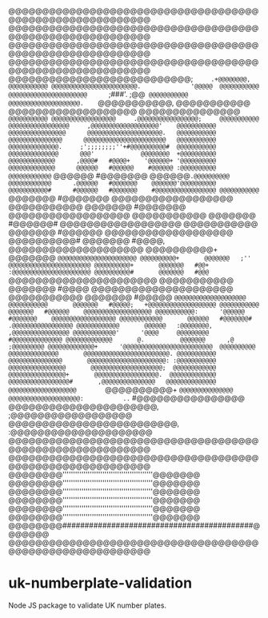 @@@@@@@@@@@@@@@@@@@@@@@@@@@@@@@@@@@@@@@@@@@@@@@@@@@@@@@@@@
@@@@@@@@@@@@@@@@@@@@@@@@@@@@@@@@@@@@@@@@@@@@@@@@@@@@@@@@@@
@@@@@@@@@@@@@@@@@@@@@@@@@@@@@@@@@@@@@@@@@@@@@@@@@@@@@@@@@@
@@@@@@@@@@@@@@@@@@@@@@@@@@@@@@@@@@@@@@@@@@@@@@@@@@@@@@@@@@
@@@@@@@@@@@@@@@@@@@@@@@@@@@;`      .+@@@@@@@@, @@@@@@@@@@@
@@@@@@@@@@@@@@@@@@@@@@@@.              '@@@@@  @@@@@@@@@@@
@@@@@@@@@@@@@@@@@@@@@@       `;###'.     ;@@`  @@@@@@@@@@@
@@@@@@@@@@@@@@@@@@@@.     `@@@@@@@@@@@,        @@@@@@@@@@@
@@@@@@@@@@@@@@@@@@@      @@@@@@@@@@@@@@@`      @@@@@@@@@@@
@@@@@@@@@@@@@@@@@@     .@@@@@@@@@@@@@@@@@;     @@@@@@@@@@@
@@@@@@@@@@@@@@@@@     ,@@@@@@@@@@@@@@@@@@@'    @@@@@@@@@@@
@@@@@@@@@@@@@@@@      @@@@@@@@@@@@@@@@@@@@@.   @@@@@@@@@@@
@@@@@@@@@@@@@@@      @@@@@@@@@@@@@@@@@@@@@@@   @@@@@@@@@@@
@@@@@@@@@@@@@@.     ;';;;;;;;;''+#@@@@@@@@@@#  @@@@@@@@@@@
@@@@@@@@@@@@@@      @@@'             @@@@@@@@  +@@@@@@@@@@
@@@@@@@@@@@@@      ,@@@@#   #@@@@+    '@@@@@@+ '@@@@@@@@@@
@@@@@@@@@@@@@      @@@@@@   #@@@@@@    #@@@@@@ :@@@@@@@@@@
@@@@@@@@@@@@`      @@@@@@   #@@@@@@@    @@@@@@`.@@@@@@@@@@
@@@@@@@@@@@@      .@@@@@@   #@@@@@@@    @@@@@@@'@@@@@@@@@@
@@@@@@@@@@@#      #@@@@@@   #@@@@@@@    #@@@@@@@@@@@@@@@@@
@@@@@@@@@@@`      @@@@@@@   #@@@@@@@    @@@@@@@@@@@@@@@@@@
@@@@@@@@@@@       @@@@@@@   #@@@@@@@    @@@@@@@@@@@@@@@@@@
@@@@@@@@@@@       @@@@@@@   #@@@@@@#    @@@@@@@@@@@@@@@@@@
@@@@@@@@@@@       @@@@@@@   #@@@@@@    @@@@@@@@@@@@@@@@@@@
@@@@@@@@@@#       @@@@@@@   #@@@@,    @@@@@@@@@@@@@@@@@@@@
@@@@@@@@@@+       @@@@@@@          `@@@@@@@@@@@@@@@@@@@@@@
@@@@@@@@@@+       @@@@@@@   ;''    @@@@@@@@@@@@@@@@@@@@@@@
@@@@@@@@@@+       @@@@@@@   #@@+   :@@@@@@@@@@@@@@@@@@@@@@
@@@@@@@@@@#       @@@@@@@   #@@@`   @@@@@@@@@@@@@@@@@@@@@@
@@@@@@@@@@@       @@@@@@@   #@@@@    @@@@@@@@@@@@@@@@@@@@@
@@@@@@@@@@@       @@@@@@@   #@@@@@   `@@@@@@@@@@@@@@@@@@@@
@@@@@@@@@@@       @@@@@@@   #@@@@@;   +@@@@@@@@@@@@@@@@@@@
@@@@@@@@@@@       @@@@@@@   #@@@@@@    @@@@@@@@@@@@@@@@@@@
@@@@@@@@@@@:      '@@@@@@   #@@@@@@@    @@@@@@@@@@@@@@@@@@
@@@@@@@@@@@@       @@@@@@   #@@@@@@@#   .@@@@@@@@@@@@@@@@@
@@@@@@@@@@@@       @@@@@@   :@@@@@@@@,   ,@@@@@@@@@@@@@@@@
@@@@@@@@@@@@'      '@@@@     @@@@@@@@@     #@@@@@@@@@@@@@@
@@@@@@@@@@@@@       @.          @@@@@@@      ,@ ;@@@@@@@@@
@@@@@@@@@@@@@+      '@@@@@@@@@@@@@@@@@@@@@@@@@  @@@@@@@@@@
@@@@@@@@@@@@@@       @@@@@@@@@@@@@@@@@@@@@@@@. @@@@@@@@@@@
@@@@@@@@@@@@@@@       @@@@@@@@@@@@@@@@@@@@@@: :@@@@@@@@@@@
@@@@@@@@@@@@@@@@       @@@@@@@@@@@@@@@@@@@@;  @@@@@@@@@@@@
@@@@@@@@@@@@@@@@+       @@@@@@@@@@@@@@@@@@.  @@@@@@@@@@@@@
@@@@@@@@@@@@@@@@@#       ,@@@@@@@@@@@@@@@   @@@@@@@@@@@@@@
@@@@@@@@@@@@@@@@@@@        `@@@@@@@@@@+   `@@@@@@@@@@@@@@@
@@@@@@@@@@@@@@@@@@@@:           ..`      #@@@@@@@@@@@@@@@@
@@@@@@@@@@@@@@@@@@@@@@,                ;@@@@@@@@@@@@@@@@@@
@@@@@@@@@@@@@@@@@@@@@@@@@,          :@@@@@@@@@@@@@@@@@@@@@
@@@@@@@@@@@@@@@@@@@@@@@@@@@@@@@@@@@@@@@@@@@@@@@@@@@@@@@@@@
@@@@@@@@@@@@@@@@@@@@@@@@@@@@@@@@@@@@@@@@@@@@@@@@@@@@@@@@@@
@@@@@@@@'''''''''''''''''''''''''''''''''''''''''''@@@@@@@
@@@@@@@@'''''''''''''''''''''''''''''''''''''''''''@@@@@@@
@@@@@@@@'''''''''''''''''''''''''''''''''''''''''''@@@@@@@
@@@@@@@@'''''''''''''''''''''''''''''''''''''''''''@@@@@@@
@@@@@@@@'''''''''''''''''''''''''''''''''''''''''''@@@@@@@
@@@@@@@@'''''''''''''''''''''''''''''''''''''''''''@@@@@@@
@@@@@@@@###########################################@@@@@@@
@@@@@@@@@@@@@@@@@@@@@@@@@@@@@@@@@@@@@@@@@@@@@@@@@@@@@@@@@@


uk-numberplate-validation
=========================

Node JS package to validate UK number plates.
